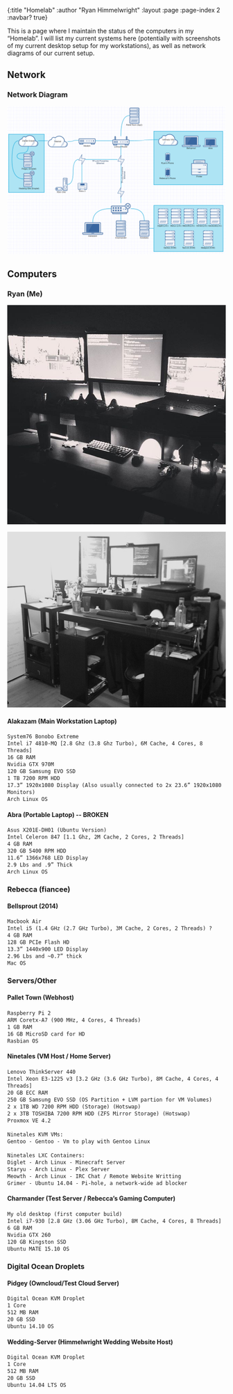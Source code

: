 {:title "Homelab"
:author "Ryan Himmelwright"
:layout :page
:page-index 2
:navbar? true}

This is a page where I maintain the status of the computers in my “Homelab”. I will list my current systems here (potentially with screenshots of my current desktop setup for my workstations), as well as network diagrams of our current setup.

## Network
### Network Diagram

![Himmelwright Network](../../img/homelab/NetworkDiagram.png)

## Computers

### Ryan (Me)

![Ryan's Desk](../../img/homelab/alakazam.jpg)

![Ryan's Workstation](../../img/homelab/workstation1.jpg)


#### Alakazam (Main Workstation Laptop)

    System76 Bonobo Extreme
    Intel i7 4810-MQ [2.8 Ghz (3.8 Ghz Turbo), 6M Cache, 4 Cores, 8 Threads]
    16 GB RAM
    Nvidia GTX 970M
    120 GB Samsung EVO SSD
    1 TB 7200 RPM HDD
    17.3” 1920x1080 Display (Also usually connected to 2x 23.6” 1920x1080 Monitors)
    Arch Linux OS

#### Abra (Portable Laptop) -- BROKEN

    Asus X201E-DH01 (Ubuntu Version)
    Intel Celeron 847 [1.1 Ghz, 2M Cache, 2 Cores, 2 Threads]
    4 GB RAM
    320 GB 5400 RPM HDD
    11.6” 1366x768 LED Display
    2.9 Lbs and .9” Thick
    Arch Linux OS

### Rebecca (fiancee)

#### Bellsprout (2014)

    Macbook Air
    Intel i5 (1.4 GHz (2.7 GHz Turbo), 3M Cache, 2 Cores, 2 Threads) ?
    4 GB RAM
    128 GB PCIe Flash HD
    13.3” 1440x900 LED Display
    2.96 Lbs and ~0.7” thick
    Mac OS

### Servers/Other

#### Pallet Town (Webhost)

    Raspberry Pi 2
    ARM Coretx-A7 (900 MHz, 4 Cores, 4 Threads)
    1 GB RAM
    16 GB MicroSD card for HD
    Rasbian OS

#### Ninetales (VM Host / Home Server)

    Lenovo ThinkServer 440
    Intel Xeon E3-1225 v3 [3.2 GHz (3.6 GHz Turbo), 8M Cache, 4 Cores, 4 Threads]
    20 GB ECC RAM
    250 GB Samsung EVO SSD (OS Partition + LVM partion for VM Volumes)
    2 x 1TB WD 7200 RPM HDD (Storage) (Hotswap)
    2 x 3TB TOSHIBA 7200 RPM HDD (ZFS Mirror Storage) (Hotswap)
    Proxmox VE 4.2

    Ninetales KVM VMs:
    Gentoo - Gentoo - Vm to play with Gentoo Linux

    Ninetales LXC Containers:
    Diglet - Arch Linux - Minecraft Server
    Staryu - Arch Linux - Plex Server
    Meowth - Arch Linux - IRC Chat / Remote Website Writting
    Grimer - Ubuntu 14.04 - Pi-hole, a network-wide ad blocker
    


#### Charmander (Test Server / Rebecca’s Gaming Computer)

    My old desktop (first computer build)
    Intel i7-930 [2.8 GHz (3.06 GHz Turbo), 8M Cache, 4 Cores, 8 Threads]
    6 GB RAM
    Nvidia GTX 260
    120 GB Kingston SSD
    Ubuntu MATE 15.10 OS

### Digital Ocean Droplets

#### Pidgey (Owncloud/Test Cloud Server)

    Digital Ocean KVM Droplet
    1 Core
    512 MB RAM
    20 GB SSD
    Ubuntu 14.10 OS

#### Wedding-Server (Himmelwright Wedding Website Host)

    Digital Ocean KVM Droplet
    1 Core
    512 MB RAM
    20 GB SSD
    Ubuntu 14.04 LTS OS

